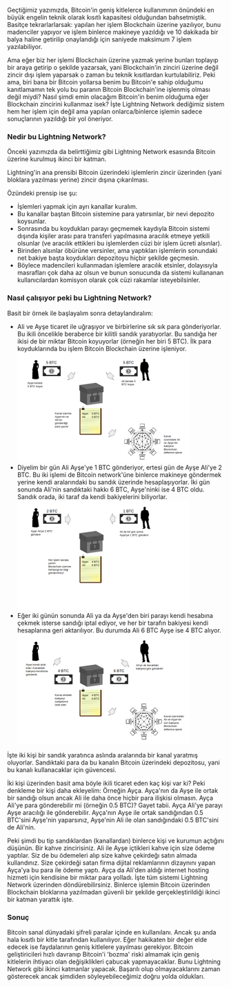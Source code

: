 Geçtiğimiz yazımızda, Bitcoin'in geniş kitlelerce kullanımının önündeki en büyük engelin teknik olarak kısıtlı kapasitesi olduğundan bahsetmiştik. Basitçe tekrarlarlarsak: yapılan her işlem Blockchain üzerine yazılıyor, bunu madenciler yapıyor ve işlem binlerce makineye yazıldığı ve 10 dakikada bir balya haline getirilip onaylandığı için saniyede maksimum 7 işlem yazılabiliyor. 

Ama eğer biz her işlemi Blockchain üzerine yazmak yerine bunları toplayıp bir araya getirip o şekilde yazarsak, yani Blockchain'in zinciri üzerine değil zincir dışı işlem yaparsak o zaman bu teknik kısıtlardan kurtulabiliriz. Peki ama, biri bana bir Bitcoin yollarsa benim bu Bitcoin'e sahip olduğumu kanıtlamamın tek yolu bu paranın Bitcoin Blockchain'ine işlenmiş olması değil miydi? Nasıl şimdi emin olacağım Bitcoin'in benim olduğuma eğer Blockchain zincirini kullanmaz isek? İşte Lightning Network dediğimiz sistem hem her işlem için değil ama yapılan onlarca/binlerce işlemin sadece sonuçlarının yazıldığı bir yol öneriyor. 

### Nedir bu Lightning Network?

Önceki yazımızda da belirttiğimiz gibi Lightning Network esasında Bitcoin üzerine kurulmuş ikinci bir katman. 

Lightning'in ana prensibi Bitcoin üzerindeki işlemlerin zincir üzerinden (yani bloklara yazılması yerine) zincir dışına çıkarılması. 

Özündeki prensip ise şu: 
* İşlemleri yapmak için ayrı kanallar kuralım. 
* Bu kanallar baştan Bitcoin sistemine para yatırsınlar, bir nevi depozito koysunlar. 
* Sonrasında bu koydukları parayı geçmemek kaydıyla Bitcoin sistemi dışında kişiler arası para transferi yapılmasına aracılık etmeye yetkili olsunlar (ve aracılık ettikleri bu işlemlerden cüzi bir işlem ücreti alsınlar). 
* Birinden alsınlar öbürüne versinler, ama yaptıkları işlemlerin sonundaki net bakiye başta koydukları depozitoyu hiçbir şekilde geçmesin. 
* Böylece madencileri kullanmadan işlemlere aracılık etsinler, dolayısıyla masrafları çok daha az olsun ve bunun sonucunda da sistemi kullananan kullanıcılardan komisyon olarak çok cüzi rakamlar isteyebilsinler. 

### Nasıl çalışıyor peki bu Lightning Network?

Basit bir örnek ile başlayalım sonra detaylandıralım: 

* Ali ve Ayşe ticaret ile uğraşıyor ve birbirlerine sık sık para gönderiyorlar. Bu ikili öncelikle beraberce bir kilitli sandık yaratıyorlar. Bu sandığa her ikisi de bir miktar Bitcoin koyuyorlar (örneğin her biri 5 BTC). İlk para koyduklarında bu işlem Bitcoin Blockchain üzerine işleniyor. 
![lightning-1a-400.png](/assets/lightning-1a-400.png)
* Diyelim bir gün Ali Ayşe'ye 1 BTC gönderiyor, ertesi gün de Ayşe Ali'ye 2 BTC. Bu iki işlemi de Bitcoin network'üne binlerce makineye göndermek yerine kendi aralarındaki bu sandık üzerinde hesaplaşıyorlar. İki gün sonunda Ali'nin sandıktaki hakkı 6 BTC, Ayşe'ninki ise 4 BTC oldu. Sandık orada, iki taraf da kendi bakiyelerini biliyorlar. 
![lightning-1b-400.png](/assets/lightning-1b-400.png)
* Eğer iki günün sonunda Ali ya da Ayşe'den biri parayı kendi hesabına çekmek isterse sandığı iptal ediyor, ve her bir tarafın bakiyesi kendi hesaplarına geri aktarılıyor. Bu durumda Ali 6 BTC Ayşe ise 4 BTC alıyor.
![lightning-1c-400.png](/assets/lightning-1c-400.png)

İşte iki kişi bir sandık yaratınca aslında aralarında bir kanal yaratmış oluyorlar. Sandıktaki para da bu kanalın Bitcoin üzerindeki depozitosu, yani bu kanalı kullanacaklar için güvencesi. 

İki kişi üzerinden basit ama böyle ikili ticaret eden kaç kişi var ki? Peki denkleme bir kişi daha ekleyelim: Örneğin Ayça. Ayça'nın da Ayşe ile ortak bir sandığı olsun ancak Ali ile daha önce hiçbir para ilişkisi olmasın. Ayça Ali'ye para gönderebilir mi (örneğin 0.5 BTC)? Gayet tabii. Ayça Ali'ye parayı Ayşe aracılığı ile gönderebilir. Ayça'nın Ayşe ile ortak sandığından 0.5 BTC'sini Ayşe'nin yaparsınız, Ayşe'nin Ali ile olan sandığındaki 0.5 BTC'sini de Ali'nin. 

Peki şimdi bu tip sandıklardan (kanallardan) binlerce kişi ve kurumun açtığını düşünün. Bir kahve zincirisiniz. Ali ile Ayşe içtikleri kahve için size ödeme yaptılar. Siz de bu ödemeleri alıp size kahve çekirdeğı satın almada kullandınız. Size çekirdeği satan firma dijital reklamlarının dizaynını yapan Ayça'ya bu para ile ödeme yaptı. Ayça da Ali'den aldığı internet hosting hizmeti için kendisine bir miktar para yolladı. İşte tüm sistemi Lightning Network üzerinden döndürebilirsiniz.  Binlerce işlemin Bitcoin üzerinden Blockchain bloklarına yazılmadan güvenli bir şekilde gerçekleştirildiği ikinci bir katman yarattık işte. 

### Sonuç

Bitcoin sanal dünyadaki şifreli paralar içinde en kullanılanı. Ancak şu anda hala kısıtlı bir kitle tarafından kullanılıyor. Eğer hakikaten bir değer elde edecek ise faydalarının geniş kitlelere yayılması gerekiyor. Bitcoin geliştiricileri hızlı davranıp Bitcoin'i 'bozma' riski almamak için geniş kitlelerin ihtiyacı olan değişiklikleri çabucak yapmayacaklar. Bunu Lightning Network gibi ikinci katmanlar yapacak. Başarılı olup olmayacaklarını zaman gösterecek ancak şimdiden söyleyebileceğimiz doğru yolda oldukları. 

